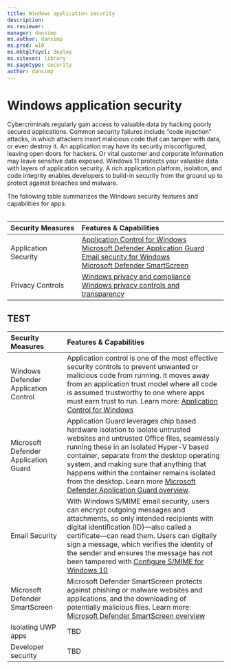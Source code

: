 ```yaml
---
title: Windows application security
description: 
ms.reviewer: 
manager: dansimp
ms.author: dansimp
ms.prod: w10
ms.mktglfcycl: deploy
ms.sitesec: library
ms.pagetype: security
author: dansimp
---
```


# Windows application security

Cybercriminals regularly gain access to valuable data by hacking poorly secured applications. Common security failures include “code injection” attacks, in which attackers insert malicious code that can tamper with data, or even destroy it. An application may have its security misconfigured, leaving open doors for hackers. Or vital customer and corporate information may leave sensitive data exposed. Windows 11 protects your valuable data with layers of application security. A rich application platform, isolation, and code integrity enables developers to build-in security from the ground up to protect against breaches and malware.

The following table summarizes the Windows security features and capabilities for apps:<br/><br/>

| Security Measures | Features & Capabilities |
|:---|:---|
| Application Security |[Application Control for Windows](/threat-protection/windows-defender-application-control/windows-defender-application-control.md)<br>[Microsoft Defender Application Guard](/threat-protection/microsoft-defender-application-guard/md-app-guard-overview.md)<br>[Email security for Windows](/identity-protection/configure-s-mime.md)<br>[Microsoft Defender SmartScreen ](/threat-protection/microsoft-defender-smartscreen/microsoft-defender-smartscreen-overview.md) |
| Privacy Controls |[Windows privacy and compliance](/windows/privacy/windows-10-and-privacy-compliance)<br>[Windows privacy controls and transparency](/privacy/changes-to-windows-diagnostic-data-collection.md)<br>|



## TEST

| Security Measures | Features & Capabilities |
|:---|:---|
| Windows Defender Application Control | Application control is one of the most effective security controls to prevent unwanted or malicious code from running. It moves away from an application trust model where all code is assumed trustworthy to one where apps must earn trust to run. Learn more: [Application Control for Windows](/threat-protection/windows-defender-application-control/windows-defender-application-control.md) |
| Microsoft Defender Application Guard | Application Guard leverages chip based hardware isolation to isolate untrusted websites and untrusted Office files, seamlessly running these in an isolated Hyper-V based container, separate from the desktop operating system, and making sure that anything that happens within the container remains isolated from the desktop. Learn more [Microsoft Defender Application Guard overview](/threat-protection/microsoft-defender-application-guard/md-app-guard-overview.md). |
| Email Security |  With Windows S/MIME email security, users can encrypt outgoing messages and attachments, so only intended recipients with digital identification (ID)—also called a certificate—can read them. Users can digitally sign a message, which verifies the identity of the sender and ensures the message has not been tampered with.[Configure S/MIME for Windows 10](/identity-protection/configure-s-mime.md) |
| Microsoft Defender SmartScreen |  Microsoft Defender SmartScreen protects against phishing or malware websites and applications, and the downloading of potentially malicious files. Learn more: [Microsoft Defender SmartScreen overview](/threat-protection/microsoft-defender-smartscreen/microsoft-defender-smartscreen-overview.md) | 
| Isolating UWP apps |  TBD |
| Developer security | TBD |